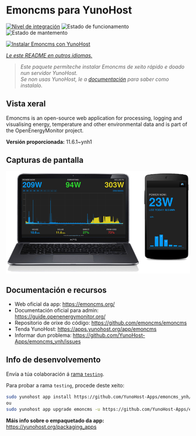 <!--
NOTA: Este README foi creado automáticamente por <https://github.com/YunoHost/apps/tree/master/tools/readme_generator>
NON debe editarse manualmente.
-->

# Emoncms para YunoHost

[![Nivel de integración](https://dash.yunohost.org/integration/emoncms.svg)](https://ci-apps.yunohost.org/ci/apps/emoncms/) ![Estado de funcionamento](https://ci-apps.yunohost.org/ci/badges/emoncms.status.svg) ![Estado de mantemento](https://ci-apps.yunohost.org/ci/badges/emoncms.maintain.svg)

[![Instalar Emoncms con YunoHost](https://install-app.yunohost.org/install-with-yunohost.svg)](https://install-app.yunohost.org/?app=emoncms)

*[Le este README en outros idiomas.](./ALL_README.md)*

> *Este paquete permíteche instalar Emoncms de xeito rápido e doado nun servidor YunoHost.*  
> *Se non usas YunoHost, le a [documentación](https://yunohost.org/install) para saber como instalalo.*

## Vista xeral

Emoncms is an open-source web application for processing, logging and visualising energy, temperature and other environmental data and is part of the OpenEnergyMonitor project.


**Versión proporcionada:** 11.6.1~ynh1

## Capturas de pantalla

![Captura de pantalla de Emoncms](./doc/screenshots/emoncms_graphic.png)

## Documentación e recursos

- Web oficial da app: <https://emoncms.org/>
- Documentación oficial para admin: <https://guide.openenergymonitor.org/>
- Repositorio de orixe do código: <https://github.com/emoncms/emoncms>
- Tenda YunoHost: <https://apps.yunohost.org/app/emoncms>
- Informar dun problema: <https://github.com/YunoHost-Apps/emoncms_ynh/issues>

## Info de desenvolvemento

Envía a túa colaboración á [rama `testing`](https://github.com/YunoHost-Apps/emoncms_ynh/tree/testing).

Para probar a rama `testing`, procede deste xeito:

```bash
sudo yunohost app install https://github.com/YunoHost-Apps/emoncms_ynh/tree/testing --debug
ou
sudo yunohost app upgrade emoncms -u https://github.com/YunoHost-Apps/emoncms_ynh/tree/testing --debug
```

**Máis info sobre o empaquetado da app:** <https://yunohost.org/packaging_apps>
